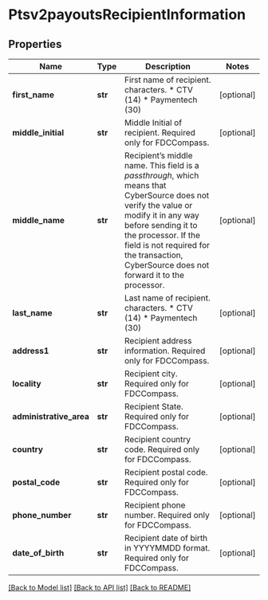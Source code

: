 # Ptsv2payoutsRecipientInformation

## Properties
Name | Type | Description | Notes
------------ | ------------- | ------------- | -------------
**first_name** | **str** | First name of recipient. characters. * CTV (14) * Paymentech (30)  | [optional] 
**middle_initial** | **str** | Middle Initial of recipient. Required only for FDCCompass.  | [optional] 
**middle_name** | **str** | Recipient’s middle name. This field is a _passthrough_, which means that CyberSource does not verify the value or modify it in any way before sending it to the processor. If the field is not required for the transaction, CyberSource does not forward it to the processor.  | [optional] 
**last_name** | **str** | Last name of recipient. characters. * CTV (14) * Paymentech (30)  | [optional] 
**address1** | **str** | Recipient address information. Required only for FDCCompass. | [optional] 
**locality** | **str** | Recipient city. Required only for FDCCompass. | [optional] 
**administrative_area** | **str** | Recipient State. Required only for FDCCompass. | [optional] 
**country** | **str** | Recipient country code. Required only for FDCCompass. | [optional] 
**postal_code** | **str** | Recipient postal code. Required only for FDCCompass. | [optional] 
**phone_number** | **str** | Recipient phone number. Required only for FDCCompass. | [optional] 
**date_of_birth** | **str** | Recipient date of birth in YYYYMMDD format. Required only for FDCCompass. | [optional] 

[[Back to Model list]](../README.md#documentation-for-models) [[Back to API list]](../README.md#documentation-for-api-endpoints) [[Back to README]](../README.md)


